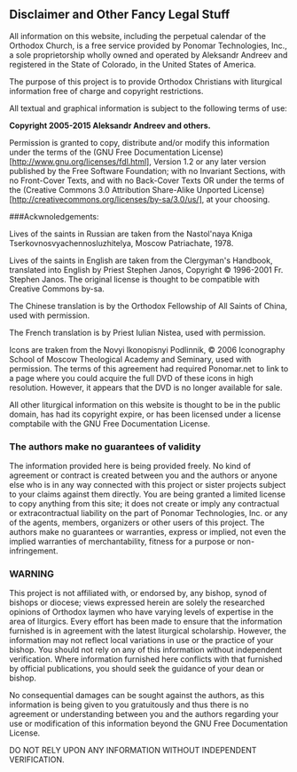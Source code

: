 ## Disclaimer and Other Fancy Legal Stuff

All information on this website, including the perpetual calendar of the Orthodox Church, is a free service provided by 
Ponomar Technologies, Inc., a sole proprietorship wholly owned and operated by Aleksandr Andreev and registered in the State of Colorado,
in the United States of America.

The purpose of this project is to provide Orthodox Christians with liturgical information
free of charge and copyright restrictions.

All textual and graphical information is subject to the following terms of use:

**Copyright 2005-2015 Aleksandr Andreev and others.**

Permission is granted to copy, distribute and/or modify this information
 under the terms of the (GNU Free Documentation License)[http://www.gnu.org/licenses/fdl.html], Version 1.2 
 or any later version published by the Free Software Foundation; 
 with no Invariant Sections, with no Front-Cover Texts, and with no Back-Cover Texts OR
 under the terms of the (Creative Commons 3.0 Attribution Share-Alike Unported License)[http://creativecommons.org/licenses/by-sa/3.0/us/], at your choosing.

###Ackwnoledgements:

Lives of the saints in Russian are taken from the Nastol'naya Kniga Tserkovnosvyachennosluzhitelya,
Moscow Patriachate, 1978.

Lives of the saints in English are taken from the Clergyman's Handbook, translated into English by
Priest Stephen Janos, Copyright &copy; 1996-2001 Fr. Stephen Janos. The original license is thought to be
compatible with Creative Commons by-sa.

The Chinese translation is by the Orthodox Fellowship of All Saints of China, used with permission.

The French translation is by Priest Iulian Nistea, used with permission.

Icons are traken from the Novyi Ikonopisnyi Podlinnik, &copy; 2006 Iconography School
of Moscow Theological Academy and Seminary, used with permission. The terms of this agreement had required
Ponomar.net to link to a page where you could acquire the full DVD of these icons in high resolution. 
However, it appears that the DVD is no longer available for sale.

All other liturgical information on this website is thought to be in the public domain, has had its copyright expire,
or has been licensed under a license comptabile with the GNU Free Documentation License.

### The authors make no guarantees of validity

The information provided here is being provided freely. 
No kind of agreement or contract is created between you and 
the authors or anyone else who is in any way connected with this project
 or sister projects subject to your claims against them directly. 
 You are being granted a limited license to copy anything from this site;
 it does not create or imply any contractual or extracontractual liability on the part of
 Ponomar Technologies, Inc. or any of the agents, members, organizers or other users of this project.
 The authors make no guarantees or warranties, express or implied, not even the implied warranties
 of merchantability, fitness for a purpose or non-infringement.

### WARNING

This project is not affiliated with, or endorsed by, any bishop, synod of bishops or diocese;
views expressed herein are solely the researched opinions of Orthodox laymen who have varying levels
of expertise in the area of liturgics. Every effort has been made to ensure that the information
furnished is in agreement with the latest liturgical scholarship. However, the information may not reflect
local variations in use or the practice of your bishop. You should not rely on any of this information
without independent verification. Where information furnished here conflicts with that furnished by 
official publications, you should seek the guidance of your dean or bishop.

No consequential damages can be sought against the authors, as this information is being 
given to you gratuitously and thus there is no agreement or understanding between you
and the authors regarding your use or modification of this information beyond the 
GNU Free Documentation License.

DO NOT RELY UPON ANY INFORMATION WITHOUT INDEPENDENT VERIFICATION.
